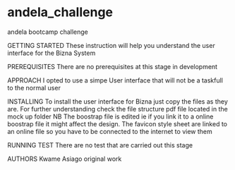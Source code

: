 # andela_challenge
andela bootcamp challenge


GETTING STARTED
These instruction will help you understand the user interface for the Bizna System

PREREQUISITES
There are no prerequisites at this stage in development

APPROACH
I opted to use a simpe User interface that will not be a taskfull to the normal user

INSTALLING
To install the user interface for Bizna just copy the files as they are. For further understanding check the file structure pdf file located in the mock up folder
NB 
The boostrap file is edited ie if you link it to a online boostrap file it might affect the design.
The favicon style sheet are linked to an online file so you have to be connected to the internet to view them

RUNNING TEST
There are no test that are carried out this stage

AUTHORS
Kwame Asiago original work


